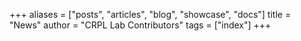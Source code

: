 +++
aliases = ["posts", "articles", "blog", "showcase", "docs"]
title = "News"
author = "CRPL Lab Contributors"
tags = ["index"]
+++